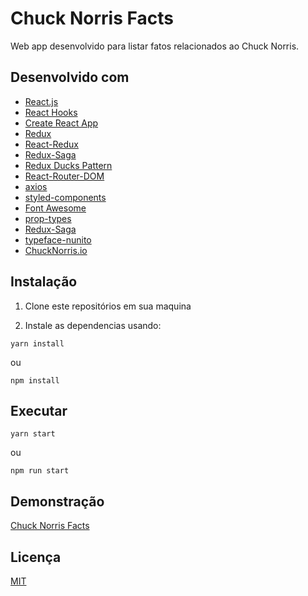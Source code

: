 # Chuck Norris Facts

Web app desenvolvido para listar fatos relacionados ao Chuck Norris.

## Desenvolvido com

- [React.js](https://reactjs.org/)
- [React Hooks](https://reactjs.org/docs/hooks-intro.html)
- [Create React App](https://create-react-app.dev/)
- [Redux](https://redux.js.org/)
- [React-Redux](https://github.com/reduxjs/react-redux)
- [Redux-Saga](https://github.com/redux-saga/redux-saga)
- [Redux Ducks Pattern](https://github.com/erikras/ducks-modular-redux)
- [React-Router-DOM](https://www.npmjs.com/package/react-router-dom)
- [axios](https://github.com/axios/axios)
- [styled-components](https://www.styled-components.com/)
- [Font Awesome](http://fontawesome.com/)
- [prop-types](https://www.npmjs.com/package/prop-types)
- [Redux-Saga](https://github.com/redux-saga/redux-saga)
- [typeface-nunito](https://www.npmjs.com/package/typeface-nunito)
- [ChuckNorris.io](https://api.chucknorris.io/)

## Instalação

1. Clone este repositórios em sua maquina

2. Instale as dependencias usando:

```
yarn install
```

ou

```
npm install
```

## Executar

```
yarn start
```

ou

```
npm run start
```

## Demonstração

[Chuck Norris Facts](https://chuck-norris-facts-web-app.herokuapp.com)

## Licença

[MIT](https://opensource.org/licenses/MIT)
